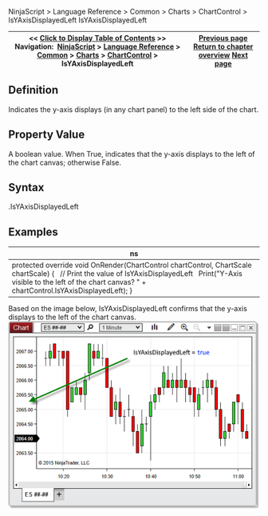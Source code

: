 ﻿
NinjaScript > Language Reference > Common > Charts > ChartControl > IsYAxisDisplayedLeft
IsYAxisDisplayedLeft

| << [Click to Display Table of Contents](isyaxisdisplayedleft.md) >> **Navigation:**     [NinjaScript](ninjascript-1.md) > [Language Reference](language_reference_wip-1.md) > [Common](common-1.md) > [Charts](chart-1.md) > [ChartControl](chartcontrol-1.md) > IsYAxisDisplayedLeft | [Previous page](isstayindrawmode-1.md) [Return to chapter overview](chartcontrol-1.md) [Next page](isyaxisdisplayedoverlay-1.md) |
| --- | --- |

## Definition
Indicates the y-axis displays (in any chart panel) to the left side of the chart.
## 
## Property Value
A boolean value. When True, indicates that the y-axis displays to the left of the chart canvas; otherwise False.
## 
## Syntax
<ChartControl>.IsYAxisDisplayedLeft
## 
## Examples
| ns |
| --- |
| protected override void OnRender(ChartControl chartControl, ChartScale chartScale) {    // Print the value of IsYAxisDisplayedLeft    Print("Y-Axis visible to the left of the chart canvas? " + chartControl.IsYAxisDisplayedLeft); } |

Based on the image below, IsYAxisDisplayedLeft confirms that the y-axis displays to the left of the chart canvas.
 
![ChartControl_isYAxisDisplayedLeft](chartcontrol_isyaxisdisplayedleft.png)
